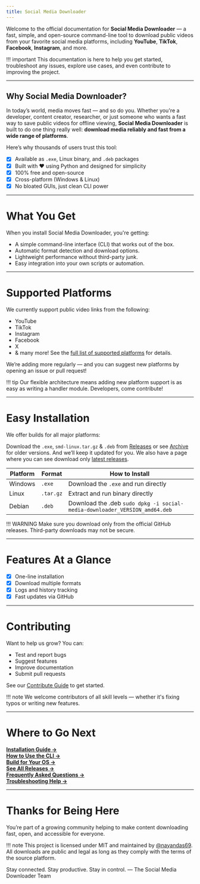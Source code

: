 ```yaml
---
title: Social Media Downloader
---
```


Welcome to the official documentation for **Social Media Downloader** — a fast, simple, and open-source command-line tool to download public videos from your favorite social media platforms, including **YouTube**, **TikTok**, **Facebook**, **Instagram**, and more.

!!! important
    This documentation is here to help you get started, troubleshoot any issues, explore use cases, and even contribute to improving the project. 

---

## Why Social Media Downloader?

In today’s world, media moves fast — and so do you. Whether you're a developer, content creator, researcher, or just someone who wants a fast way to save public videos for offline viewing, **Social Media Downloader** is built to do one thing really well: **download media reliably and fast from a wide range of platforms**.

Here’s why thousands of users trust this tool:

- [x] Available as `.exe`, Linux binary, and `.deb` packages
- [x] Built with ❤️ using Python and designed for simplicity
- [x] 100% free and open-source
- [x] Cross-platform (Windows & Linux)
- [x] No bloated GUIs, just clean CLI power

---

# What You Get

When you install Social Media Downloader, you're getting:

- A simple command-line interface (CLI) that works out of the box.
- Automatic format detection and download options.
- Lightweight performance without third-party junk.
- Easy integration into your own scripts or automation.

---

# Supported Platforms

We currently support public video links from the following:

* YouTube
* TikTok
* Instagram
* Facebook
* X
* & many more! See the [full list of supported platforms](./supported-platforms.md) for details.

We’re adding more regularly — and you can suggest new platforms by opening an issue or pull request!

!!! tip
    Our flexible architecture means adding new platform support is as easy as writing a handler module. Developers, come contribute!

---

# Easy Installation

We offer builds for all major platforms:

Download the `.exe`, `smd-linux.tar.gz` & `.deb` from [Releases](https://github.com/nayandas69/Social-Media-Downloader/releases) or see [Archive](archive.md) for older versions. And we’ll keep it updated for you. We also have a page where you can see download only [latest releases](https://nayandas69.github.io/Social-Media-Downloader).


| Platform | Format    | How to Install                                                                                      |
| -------- | --------- | --------------------------------------------------------------------------------------------------- |
| Windows  | `.exe`    | Download the `.exe` and run directly |
| Linux    | `.tar.gz` | Extract and run binary directly                                                                     |
| Debian   | `.deb`    | Download the .deb `sudo dpkg -i social-media-downloader_VERSION_amd64.deb`                                                                        |

!!! WARNING
    Make sure you download only from the official GitHub releases. Third-party downloads may not be secure.

---

# Features At a Glance

* [x] One-line installation
* [x] Download multiple formats
* [x] Logs and history tracking
* [x] Fast updates via GitHub

---

# Contributing

Want to help us grow? You can:

* Test and report bugs
* Suggest features
* Improve documentation
* Submit pull requests

See our [Contribute Guide](./contribute.md) to get started.

!!! note
    We welcome contributors of all skill levels — whether it's fixing typos or writing new features.

---

#  Where to Go Next

**[Installation Guide →](./installation.md)**   
**[How to Use the CLI →](./usage.md)**  
**[Build for Your OS →](./build.md)**   
**[See All Releases →](./archive.md)**  
**[Frequently Asked Questions →](./faq.md)**    
**[Troubleshooting Help →](./troubleshooting.md)**  

---

# Thanks for Being Here

You’re part of a growing community helping to make content downloading fast, open, and accessible for everyone.

!!! note
    This project is licensed under MIT and maintained by [@nayandas69](https://github.com/nayandas69). All downloads are public and legal as long as they comply with the terms of the source platform.

Stay connected. Stay productive. Stay in control.
— The Social Media Downloader Team

